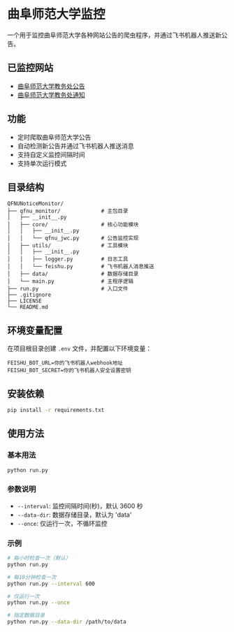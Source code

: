 # 曲阜师范大学监控

一个用于监控曲阜师范大学各种网站公告的爬虫程序，并通过飞书机器人推送新公告。

## 已监控网站

- [曲阜师范大学教务处公告](https://jwc.qfnu.edu.cn/gg_j_.htm)
- [曲阜师范大学教务处通知](https://jwc.qfnu.edu.cn/tz_j_.htm)

## 功能

- 定时爬取曲阜师范大学公告
- 自动检测新公告并通过飞书机器人推送消息
- 支持自定义监控间隔时间
- 支持单次运行模式

## 目录结构

```
QFNUNoticeMonitor/
├── qfnu_monitor/             # 主包目录
│   ├── __init__.py
│   ├── core/                 # 核心功能模块
│   │   ├── __init__.py
│   │   └── qfnu_jwc.py       # 公告监控实现
│   ├── utils/                # 工具模块
│   │   ├── __init__.py
│   │   ├── logger.py         # 日志工具
│   │   └── feishu.py         # 飞书机器人消息推送
│   ├── data/                 # 数据存储目录
│   └── main.py               # 主程序逻辑
├── run.py                    # 入口文件
├── .gitignore
├── LICENSE
└── README.md
```

## 环境变量配置

在项目根目录创建 `.env` 文件，并配置以下环境变量：

```
FEISHU_BOT_URL=你的飞书机器人webhook地址
FEISHU_BOT_SECRET=你的飞书机器人安全设置密钥
```

## 安装依赖

```bash
pip install -r requirements.txt
```

## 使用方法

### 基本用法

```bash
python run.py
```

### 参数说明

- `--interval`: 监控间隔时间(秒)，默认 3600 秒
- `--data-dir`: 数据存储目录，默认为 'data'
- `--once`: 仅运行一次，不循环监控

### 示例

```bash
# 每小时检查一次（默认）
python run.py

# 每10分钟检查一次
python run.py --interval 600

# 仅运行一次
python run.py --once

# 指定数据目录
python run.py --data-dir /path/to/data
```
